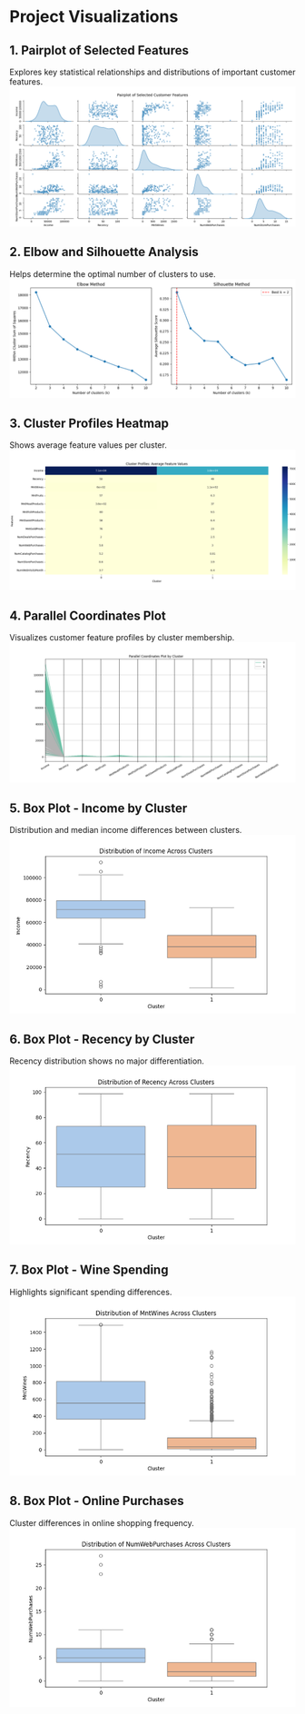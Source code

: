 # Project Visualizations

## 1. Pairplot of Selected Features
Explores key statistical relationships and distributions of important customer features.  
![Pairplot](images/figure_1.png)

## 2. Elbow and Silhouette Analysis
Helps determine the optimal number of clusters to use.  
![Elbow and Silhouette](images/figure_2.png)

## 3. Cluster Profiles Heatmap
Shows average feature values per cluster.  
![Cluster Profile Heatmap](images/figure_3.png)

## 4. Parallel Coordinates Plot
Visualizes customer feature profiles by cluster membership.  
![Parallel Coordinates](images/figure_4.png)

## 5. Box Plot - Income by Cluster
Distribution and median income differences between clusters.  
![Income Boxplot](images/figure_5.png)

## 6. Box Plot - Recency by Cluster
Recency distribution shows no major differentiation.  
![Recency Boxplot](images/figure_6.png)

## 7. Box Plot - Wine Spending
Highlights significant spending differences.  
![Wine Spending Boxplot](images/figure_7.png)

## 8. Box Plot - Online Purchases
Cluster differences in online shopping frequency.  
![Online Purchases Boxplot](images/figure_8.png)


